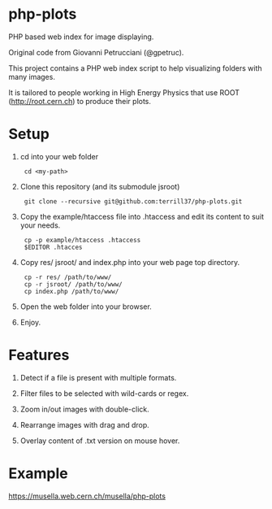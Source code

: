 php-plots
=========

PHP based web index for image displaying.

Original code from Giovanni Petrucciani (@gpetruc).

This project contains a PHP web index script to help visualizing folders with many images.

It is tailored to people working in High Energy Physics that use ROOT (http://root.cern.ch) to produce their plots.

# Setup

1. cd into your web folder

        cd <my-path>
        
1. Clone this repository (and its submodule jsroot)

        git clone --recursive git@github.com:terrill37/php-plots.git 
        
1. Copy the example/htaccess file into .htaccess and edit its content to suit your needs.
 
        cp -p example/htaccess .htaccess
        $EDITOR .htacces

1. Copy res/  jsroot/ and index.php into your web page top directory.

        cp -r res/ /path/to/www/
        cp -r jsroot/ /path/to/www/
        cp index.php /path/to/www/
        
1. Open the web folder into your browser.

1. Enjoy.


# Features

1. Detect if a file is present with multiple formats.

1. Filter files to be selected with wild-cards or regex.

1. Zoom in/out images with double-click.

1. Rearrange images with drag and drop.

1. Overlay content of .txt version on mouse hover.

# Example

https://musella.web.cern.ch/musella/php-plots
